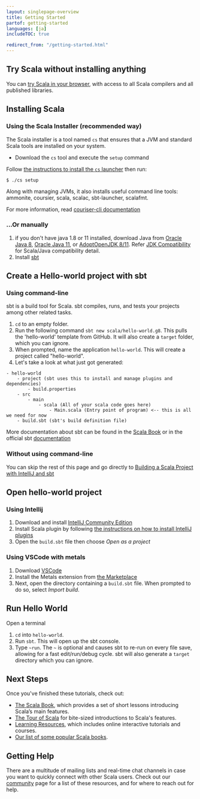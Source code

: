 ```yaml
---
layout: singlepage-overview
title: Getting Started
partof: getting-started
languages: [ja]
includeTOC: true

redirect_from: "/getting-started.html"
---
```

## Try Scala without installing anything 
You can [try Scala in your browser](https://scastie.scala-lang.org/MHc7C9iiTbGfeSAvg8CKAA), with access to all Scala compilers and 
all published libraries.

##  Installing Scala
### Using the Scala Installer (recommended way)
The Scala installer is a tool named `cs` that ensures that a JVM and standard Scala tools are installed on your system.  

* Download the `cs` tool and execute the `setup` command

<div class="main-download">
    <div id="download-step-one">
        <p>Follow <a href="https://get-coursier.io/docs/cli-overview.html#install-native-launcher" target="_blank">the instructions to install the <code>cs</code> launcher</a> then run:</p>
        <p><code>$ ./cs setup</code></p>
    </div>
</div>


Along with managing JVMs, it also installs useful command line tools: 
ammonite, coursier, scala, scalac, sbt-launcher, scalafmt.

For more information, read [couriser-cli documentation](https://get-coursier.io/docs/cli-overview)

### ...Or manually
1. if you don't have java 1.8 or 11 installed, download 
Java from [Oracle Java 8](https://www.oracle.com/java/technologies/javase-jdk8-downloads.html), [
Oracle Java 11](https://www.oracle.com/java/technologies/javase-jdk11-downloads.html), 
or [AdoptOpenJDK 8/11](https://adoptopenjdk.net/). Refer [JDK Compatibility](/overviews/jdk-compatibility/overview.html) for Scala/Java compatibility detail.
1. Install [sbt](https://www.scala-sbt.org/download.html)


## Create a Hello-world project with sbt
### Using command-line
sbt is a build tool for Scala. sbt compiles, runs, 
and tests your projects among other related tasks.

1. `cd` to an empty folder.
1. Run the following command `sbt new scala/hello-world.g8`.
This pulls the 'hello-world' template from GitHub.
It will also create a `target` folder, which you can ignore.
1. When prompted, name the application `hello-world`. This will
create a project called "hello-world".
1. Let's take a look at what just got generated:

```
- hello-world
    - project (sbt uses this to install and manage plugins and dependencies)
        - build.properties
    - src
        - main
            - scala (All of your scala code goes here)
                - Main.scala (Entry point of program) <-- this is all we need for now
    - build.sbt (sbt's build definition file)
```

More documentation about sbt can be found in the [Scala Book](/overviews/scala-book/scala-build-tool-sbt.html) 
or in the official sbt [documentation](https://www.scala-sbt.org/1.x/docs/index.html)

### Without using command-line
You can skip the rest of this page and go directly to [Building a Scala Project with IntelliJ and sbt](/getting-started/intellij-track/building-a-scala-project-with-intellij-and-sbt.html#next-steps)


## Open hello-world project
### Using Intellij
1. Download and install [IntelliJ Community Edition](https://www.jetbrains.com/idea/download/)
1. Install Scala plugin by following [the instructions on how to install IntelliJ plugins](https://www.jetbrains.com/help/idea/managing-plugins.html)
1. Open the `build.sbt` file then choose *Open as a project*

### Using VSCode with metals 
1. Download [VSCode](https://code.visualstudio.com/Download)
1. Install the Metals extension from [the Marketplace](https://marketplace.visualstudio.com/items?itemName=scalameta.metals)
1. Next, open the directory containing a `build.sbt` file. When prompted to do so, select *Import build*.

## Run Hello World
Open a terminal
1. `cd` into `hello-world`.
1. Run `sbt`. This will open up the sbt console.
1. Type `~run`. The `~` is optional and causes sbt to re-run on every file save,
allowing for a fast edit/run/debug cycle. sbt will also generate a `target` directory
which you can ignore.


## Next Steps
Once you've finished these tutorials, check out:

* [The Scala Book](/overviews/scala-book/introduction.html), which provides a set of short lessons introducing Scala’s main features.
* [The Tour of Scala](/tour/tour-of-scala.html) for bite-sized introductions to Scala's features.
* [Learning Resources](/learn.html), which includes online interactive tutorials and courses.
* [Our list of some popular Scala books](/books.html).

## Getting Help
There are a multitude of mailing lists and real-time chat channels in case you want to quickly connect with other Scala users. Check out our [community](https://scala-lang.org/community/) page for a list of these resources, and for where to reach out for help.

<!-- Hidden elements whose content are used to provide OS-specific download instructions.
 -- This is handled in `resources/js/functions.js`.
 --> 
<div style="display:none" id="stepOne-linux">
       <code class="hljs">$ curl -Lo cs https://git.io/coursier-cli-linux && chmod +x cs && ./cs setup </code> <br>
</div>
 
<div style="display:none" id="stepOne-unix">
    <p>Follow <a href="https://get-coursier.io/docs/cli-overview.html#install-native-launcher" target="_blank">the instructions to install the <code>cs</code> launcher</a> then run:</p>
    <p><code>$ ./cs setup</code></p>
</div>
 
<div style="display:none" id="stepOne-osx">
    <div class="highlight">
        <code class="hljs">$ brew install coursier/formulas/coursier && cs setup </code> <br>
    </div>
    <p>Alternatively, if you don't use Homebrew</p>
    <div class="highlight">
        <code class="hljs">$ curl -Lo cs https://git.io/coursier-cli-macos && chmod +x cs &&  (xattr -d com.apple.quarantine cs || true) && ./cs  setup </code> <br>
    </div>
</div>
  
<div style="display:none" id="stepOne-windows">
    <p>Download and execute <a href="https://git.io/coursier-cli-windows-exe">the Scala installer for Windows</a> based on coursier</p>
</div>
